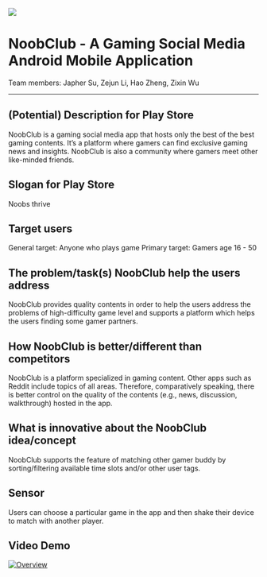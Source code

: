 ![](https://github.com/JapherS/Noob0Club/blob/master/Screenshot.png)

# NoobClub - A Gaming Social Media Android Mobile Application 
Team members: Japher Su, Zejun Li, Hao Zheng, Zixin Wu
***

## (Potential) Description for Play Store
NoobClub is a gaming social media app that hosts only the best of the best gaming contents. It’s a platform where gamers can find exclusive gaming news and insights. NoobClub is also a community where gamers meet other like-minded friends.

## Slogan for Play Store 
Noobs thrive

## Target users
General target: Anyone who plays game
Primary target: Gamers age 16 - 50

## The problem/task(s) NoobClub help the users address
NoobClub provides quality contents in order to help the users address the problems of high-difficulty game level and supports a platform which helps the users finding some gamer partners. 

## How NoobClub is better/different than competitors
NoobClub is a platform specialized in gaming content. Other apps such as Reddit include topics of all areas. Therefore, comparatively speaking, there is better control on the quality of the contents (e.g., news, discussion, walkthrough) hosted in the app.

## What is innovative about the NoobClub idea/concept
NoobClub supports the feature of matching other gamer buddy by sorting/filtering available time slots and/or other user tags. 

## Sensor
Users can choose a particular game in the app and then shake their device to match with another player.

## Video Demo
[![Overview](https://img.youtube.com/vi/FcP4WRdJCto/0.jpg)](https://www.youtube.com/watch?v=FcP4WRdJCto)
